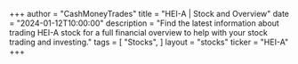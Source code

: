 +++
author = "CashMoneyTrades"
title = "HEI-A | Stock and Overview"
date = "2024-01-12T10:00:00"
description = "Find the latest information about trading HEI-A stock for a full financial overview to help with your stock trading and investing."
tags = [
"Stocks",
]
layout = "stocks"
ticker = "HEI-A"
+++
        


    
        